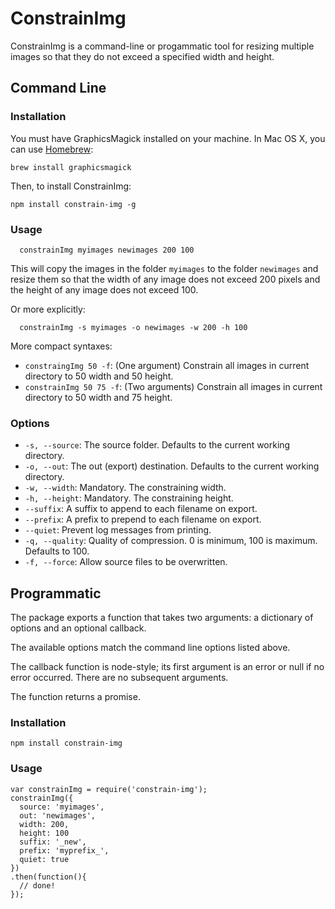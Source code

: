 # ConstrainImg

ConstrainImg is a command-line or progammatic tool for resizing multiple images so that they do not exceed a specified width and height.

## Command Line

### Installation

You must have GraphicsMagick installed on your machine. In Mac OS X, you can use [Homebrew](http://brew.sh/):

```
brew install graphicsmagick
```

Then, to install ConstrainImg:

```
npm install constrain-img -g
```

### Usage

```
  constrainImg myimages newimages 200 100
```

This will copy the images in the folder `myimages` to the folder `newimages` and resize them so that the width of any image does not exceed 200 pixels and the height of any image does not exceed 100.

Or more explicitly:
```
  constrainImg -s myimages -o newimages -w 200 -h 100
```

More compact syntaxes:

- `constraingImg 50 -f`: (One argument) Constrain all images in current directory to 50 width and 50 height.
- `constrainImg 50 75 -f`: (Two arguments) Constrain all images in current directory to 50 width and 75 height.


### Options

- `-s, --source`: The source folder. Defaults to the current working directory.
- `-o, --out`: The out (export) destination. Defaults to the current working directory.
- `-w, --width`: Mandatory. The constraining width.
- `-h, --height`: Mandatory. The constraining height.
- `--suffix`: A suffix to append to each filename on export.
- `--prefix`: A prefix to prepend to each filename on export.
- `--quiet`: Prevent log messages from printing.
- `-q, --quality`: Quality of compression. 0 is minimum, 100 is maximum. Defaults to 100.
- `-f, --force`: Allow source files to be overwritten.

## Programmatic

The package exports a function that takes two arguments: a dictionary of options and an optional callback.

The available options match the command line options listed above.

The callback function is node-style; its first argument is an error or null if no error occurred. There are no subsequent arguments.

The function returns a promise.

### Installation

```
npm install constrain-img
```


### Usage ###

```
var constrainImg = require('constrain-img');
constrainImg({
  source: 'myimages',
  out: 'newimages',
  width: 200,
  height: 100
  suffix: '_new',
  prefix: 'myprefix_',
  quiet: true
})
.then(function(){
  // done!
});

```
